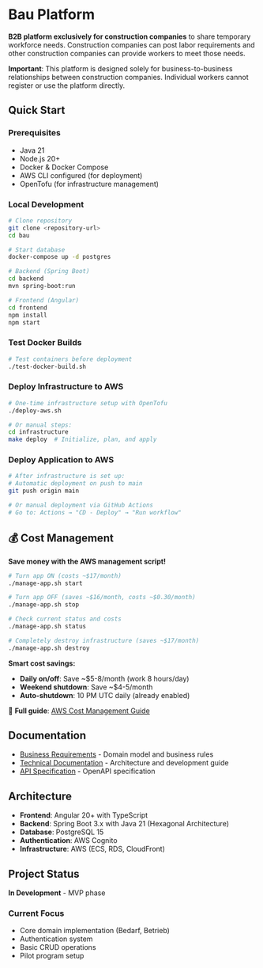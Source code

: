 # Bau Platform

**B2B platform exclusively for construction companies** to share temporary workforce needs. Construction companies can post labor requirements and other construction companies can provide workers to meet those needs.

**Important**: This platform is designed solely for business-to-business relationships between construction companies. Individual workers cannot register or use the platform directly.

## Quick Start

### Prerequisites
- Java 21
- Node.js 20+
- Docker & Docker Compose
- AWS CLI configured (for deployment)
- OpenTofu (for infrastructure management)

### Local Development
```bash
# Clone repository
git clone <repository-url>
cd bau

# Start database
docker-compose up -d postgres

# Backend (Spring Boot)
cd backend
mvn spring-boot:run

# Frontend (Angular)
cd frontend
npm install
npm start
```

### Test Docker Builds
```bash
# Test containers before deployment
./test-docker-build.sh
```

### Deploy Infrastructure to AWS
```bash
# One-time infrastructure setup with OpenTofu
./deploy-aws.sh

# Or manual steps:
cd infrastructure
make deploy  # Initialize, plan, and apply
```

### Deploy Application to AWS
```bash
# After infrastructure is set up:
# Automatic deployment on push to main
git push origin main

# Or manual deployment via GitHub Actions
# Go to: Actions → "CD - Deploy" → "Run workflow"
```

## 💰 Cost Management

**Save money with the AWS management script!**

```bash
# Turn app ON (costs ~$17/month)
./manage-app.sh start

# Turn app OFF (saves ~$16/month, costs ~$0.30/month)  
./manage-app.sh stop

# Check current status and costs
./manage-app.sh status

# Completely destroy infrastructure (saves ~$17/month)
./manage-app.sh destroy
```

**Smart cost savings:**
- **Daily on/off**: Save ~$5-8/month (work 8 hours/day)
- **Weekend shutdown**: Save ~$4-5/month  
- **Auto-shutdown**: 10 PM UTC daily (already enabled)

📖 **Full guide**: [AWS Cost Management Guide](AWS-MANAGEMENT.md)

## Documentation

- [Business Requirements](doc/fach/fachlich.md) - Domain model and business rules
- [Technical Documentation](doc/tech/README.md) - Architecture and development guide
- [API Specification](api/) - OpenAPI specification

## Architecture

- **Frontend**: Angular 20+ with TypeScript
- **Backend**: Spring Boot 3.x with Java 21 (Hexagonal Architecture)
- **Database**: PostgreSQL 15
- **Authentication**: AWS Cognito
- **Infrastructure**: AWS (ECS, RDS, CloudFront)

## Project Status

**In Development** - MVP phase

### Current Focus
- Core domain implementation (Bedarf, Betrieb)
- Authentication system
- Basic CRUD operations
- Pilot program setup